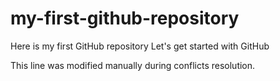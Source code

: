 # my-first-github-repository
Here is my first GitHub repository Let's get started with GitHub

This line was modified manually during conflicts resolution.
